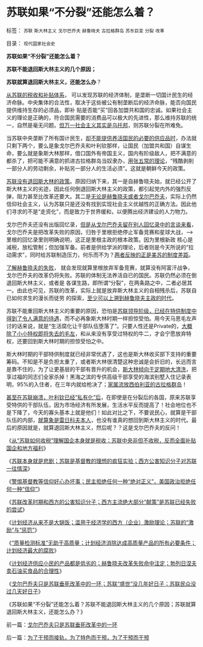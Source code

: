 # 苏联如果“不分裂”还能怎么着？

标签： `苏联` `斯大林主义` `戈尔巴乔夫` `赫鲁晓夫` `古拉格群岛` `苏东巨变` `分裂` `改革` 

目录： `现代国家社会史`

**苏联如果“不分裂”还能怎么着？**

**苏联不能退回斯大林主义的几个原因；**

**苏联就算退回斯大林主义，还能怎么办**？



[从苏联的税收和补贴体系](../../../2012/5/29/苏联怎么收税？苏联凭什么补贴国企和加盟共和国？.md)，
可以发现苏联的经济体制，是垄断一切国计民生的经济命脉。中央集体的合法性，取决于这些被公有制垄断后的经济命脉，能否向国民提供维持生存的必须品，即补
贴是否能“买”回各加盟共和国的忠诚。如果社会主义的理论是正确的，符合国民需要的消费品可以极大的先进性，那么维持苏联的统一，自然是毫无问题。[但万一社会主义其实是乌托邦](../../../2012/5/30/苏联的崩溃不是悲剧；苏联本身就是悲剧；.md)，则苏联分裂在所难免。

当苏联中央垄断了所有国计民生，[却不能提供养活国民的必要的供应品时](../../../2009/8/3/工业化后靠小弟养活的苏联老大哥.md)，办法就只剩下两个，要么是象戈尔巴乔夫和叶利钦那样，让国民（加盟共和国）自谋生命，要么就是象斯大林那样，借口国外有帝国主义，国内有阶级敌人，把不满意的都杀了，把可能不满意的抓进古拉格群岛当奴隶办，[用张五常的理论](../../../2011/12/9/根本不存在“张五常的经济学”.md)，“残酷剥削一部分人的劳动剩余，补贴另一部分人的生活必须”。这就是朝鲜今天的政策。

[苏联没有退回斯大林的政策](../../../2012/5/10/苏联不能重回斯大林主义的原因.md)。原因归纳下来，其一是自赫鲁晓夫始，就已经公开了斯大林主义的劣迹，因此任何倒退回斯大林主义的政策，都引起党内外的强烈反弹，阻力甚至比改革还要大。其二是[无论是赫鲁晓夫或者戈尔巴乔夫](../../../2012/5/19/“苏联逼债”和“三年困难时期”的关系；.md)，实际上仍然信仰社会主义，认为苏联只是还没有找到实现社会主义优越性的正确方法。因此他们寻求的不是“走资化”，而是致力于世界缓和，以便腾出经济建设的人力物力。

戈尔巴乔夫还没有出版回忆录，[但是从戈尔巴乔夫留在别人回忆录中的言谈来看](../../../2012/5/18/雷日科夫主义，戈尔巴乔夫提拨的铁杆改革派.md)，
戈尔巴乔夫是把改革失败的原因，归咎于里根拒绝停止军备竞赛和星球大战，——>里根的回忆录里则明确说明，这正是里根主政的根本政策。因为里根新政
核心是减税，放松管制；但加强军备。前者是供给学派的理论，后者则是今天所说的“拉动需求”，同时给苏联制造压力，何乐而不为？[两者反映的正是美苏的制度差距](../../../2012/5/23/石油危机发横财，延误了苏联改革而灭亡.md)。

[了解赫鲁晓夫的失败](../../../2012/5/21/苏联模式稳定干部队伍的特供制度.md)，
就会发现就算里根放弃军备竞赛，就算没有阿富汗战争，戈尔巴乔夫的改革仍将失败。苏联的体制无法养活自已的国民。苏联仍然必须在倒退回斯大林主义，或者是
各谋生路，即所谓“分裂”，在两条路之中，二者必居其一。由此也可见，苏联的改革，实际上就是放弃斯大林主义的自相残杀后，苏联自已如何求生的漫长而徒劳
的探索，[至少可以上溯到赫鲁晓夫主政的时代](../../../2012/5/19/公有制的饥饿和社会主义的饥荒.md)。

苏联不能重回斯大林主义的重要的原因，恐怕是[苏联领导阶级，已经在特供制度中得到了令人满意的待遇](../../../2012/5/21/苏联模式稳定干部队伍的特供制度.md)，而不必再象斯大林时期一样担惊受怕。用今天马恩毛左声讨的话来说，就是“生活腐化让干部队伍堕落了”。只要人性还是Private的，[大概除了小小特权即将失去的毛左](../../../2009/8/6/有破坏无建设的血酬英雄值多少良心赏赐？.md)，和从来没有享受过特权的牛二，才会宁愿放弃特权，还要回到斯大林时期的担惊受怕之中。

斯大林时期的干部特供制度就已经非常优遇了，这也是斯大林收买部下支持的重要筹码。不知是不是负担太重了，或者斯大林很清楚这种忠诚是会折旧的，长远而言是靠不住的，为了让更基层的干部有晋升的机会，[斯大林倾向于定期地大清洗](../../../2012/5/7/乌托邦中的现实利益集团.md)，把享过福的同志们全家杀掉！黑海之滨的专供高级干部享受的海滨别墅入住记录表明，95%的入住者，在三年内就给枪决了；[家属流放西伯利亚的古拉格群岛](../../../2011/9/4/纳粹集中营制度，是工业化的奴隶制.md)！

[甚至在苏联崩溃，叶利钦已经“私有化”后](../../../2008/12/18/俄罗斯休克疗法可能被妖魔化了.md)，在即使是在分裂后的各国，原来苏联享受特供的干部队伍，因为市场经济有所发展，生活水平反而提高了！社会地位也不是下降了，今天的寡头基本上就是他们！如此对比之下，不要说民心，就算是干部队伍的内部，[就算象是雷日科夫本人](../../../2012/5/16/改革不要“雷日科夫主义”.md)，也没有谁真的想回到斯大林主义的时代。最后的原因就是，就算退回斯大林主义，然后呢？？这是戈尔巴乔夫的反问！

《[从“苏联如何收税”理解国企本身就是税收；苏联中央非但不收税，反而全面补贴国企和地方福利](../../../2012/5/29/苏联怎么收税？苏联凭什么补贴国企和加盟共和国？.md)》

《[苏联本身就是悲剧；苏联是基督教的理想的疯狂实验；西方公害知识分子对苏联一往情深](../../../2012/5/30/苏联的崩溃不是悲剧；苏联本身就是悲剧；.md)》

《[警惕基督教等信仰好心办坏事；民主拒绝任何一种“绝对正义”，美国政治拒绝任何一种“信仰”](../../../2012/5/30/警惕基督教等信仰好心办坏事；.md)》

《[苏联改革时期和西方的公害知识分子；西方主流绝大部分“献策”是苏联已经失败的尝试](../../../2012/5/30/苏联改革时期的西方公害知识分子.md)》

《[计划经济从来不是大锅饭；滥用于经济学的西方（企业）激励理论；苏联的“激励”与“惩罚”](../../../2012/5/31/计划经济从来不是大锅饭.md)》

《[“质量检测标准”无助于高质量；计划经济消除达成高质量产品的所有必要条件；计划经济最大的腐败](../../../2012/5/31/公知的“高质量”和计划经济最大的腐败；.md)》

《[计划经济供应小民的产品都是低劣的；赫鲁晓夫改革失败命中注定；勃列日涅夫卖石油买食品的合理性](../../../2012/6/1/赫鲁晓夫改革失败命中注定，勃列日涅夫的合理性.md)》

《[戈尔巴乔夫只是苏联垂死改革中的一环；苏联“盛世”没几年好日子；苏联民众没过几天好日子](../../../2012/6/1/戈尔巴乔夫只是苏联垂死改革中的一环.md)》

《苏联如果“不分裂”还能怎么着？苏联不能退回斯大林主义的几个原因；苏联就算退回斯大林主义，还能怎么办？》



前一篇：[戈尔巴乔夫只是苏联垂死改革中的一环](../../../2012/6/1/戈尔巴乔夫只是苏联垂死改革中的一环.md)

后一篇：[为了干预而接轨，为了特色而干预，为了干预而干预](../../../2012/6/1/为了干预而接轨，为了特色而干预，为了干预而干预.md)